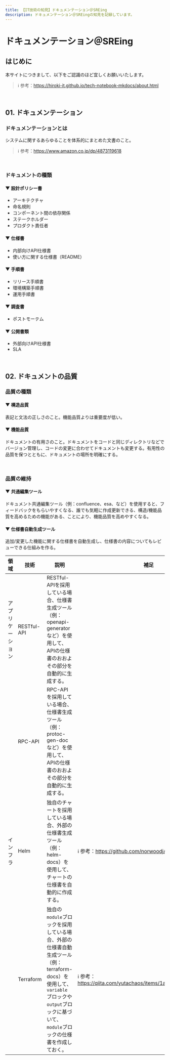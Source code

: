 ```yaml
---
title: 【IT技術の知見】ドキュメンテーション＠SREing
description: ドキュメンテーション＠SREingの知見を記録しています。
---
```


# ドキュメンテーション＠SREing

## はじめに

本サイトにつきまして、以下をご認識のほど宜しくお願いいたします。

> ℹ️ 参考：https://hiroki-it.github.io/tech-notebook-mkdocs/about.html

<br>

## 01. ドキュメンテーション

### ドキュメンテーションとは

システムに関するあらゆることを体系的にまとめた文書のこと。

> ℹ️ 参考：https://www.amazon.co.jp/dp/4873119618

<br>

### ドキュメントの種類

#### ▼ 設計ポリシー書

- アーキテクチャ
- 命名規則
- コンポーネント間の依存関係
- ステークホルダー
- プロダクト責任者

#### ▼ 仕様書

- 内部向けAPI仕様書
- 使い方に関する仕様書（README）

#### ▼ 手順書

- リリース手順書
- 環境構築手順書
- 運用手順書

#### ▼ 調査書

- ポストモーテム

#### ▼ 公開書類

- 外部向けAPI仕様書
- SLA

<br>

## 02. ドキュメントの品質

### 品質の種類

#### ▼ 構造品質

表記と文法の正しさのこと。機能品質よりは重要度が低い。

#### ▼ 機能品質

ドキュメントの有用さのこと。ドキュメントをコードと同じディレクトリなどでバージョン管理し、コードの変更に合わせてドキュメントも変更する。有用性の品質を保つとともに、ドキュメントの場所を明確にする。

<br>

### 品質の維持

#### ▼ 共通編集ツール

ドキュメント共通編集ツール（例：confluence、esa、など）を使用すると、フィードバックをもらいやすくなる、誰でも気軽に作成更新できる、構造/機能品質を高めるための機能がある、ことにより、機能品質を高めやすくなる。

#### ▼ 仕様書自動生成ツール

追加/変更した機能に関する仕様書を自動生成し、仕様書の内容についてもレビューできる仕組みを作る。

| 領域             | 技術        | 説明                                                                                                                                      | 補足                                                         |
| ---------------- | ----------- |-----------------------------------------------------------------------------------------------------------------------------------------| ------------------------------------------------------------ |
| アプリケーション | RESTful-API | RESTful-APIを採用している場合、仕様書生成ツール（例：openapi-generatorなど）を使用して、APIの仕様書のおおよその部分を自動的に生成する。                                                     |                                                              |
|                  | RPC-API     | RPC-APIを採用している場合、仕様書生成ツール（例：protoc-gen-docなど）を使用して、APIの仕様書のおおよその部分を自動的に生成する。                                                            |                                                              |
| インフラ         | Helm        | 独自のチャートを採用している場合、外部の仕様書生成ツール（例：helm-docs）を使用して、チャートの仕様書を自動的に作成する。                                                                       | ℹ️ 参考：https://github.com/norwoodj/helm-docs                |
|                  | Terraform   | 独自の```module```ブロックを採用している場合、外部の仕様書自動生成ツール（例：terraform-docs）を使用して、```variable```ブロックや```output```ブロックに基づいて、```module```ブロックの仕様書を作成しておく。 | ℹ️ 参考：https://qiita.com/yutachaos/items/1a7f5a93ceaf972c76c6 |

<br>

